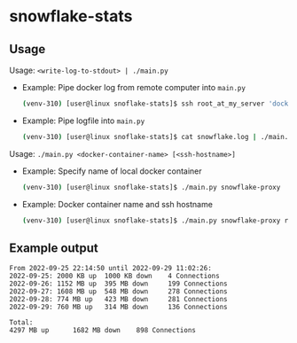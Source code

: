 # snowflake-stats

## Usage

Usage: `<write-log-to-stdout> | ./main.py`

- Example: Pipe docker log from remote computer into `main.py`

   ```bash
   (venv-310) [user@linux snoflake-stats]$ ssh root_at_my_server 'docker logs snowflake-proxy' 2>&1 | ./main.py
   ```

- Example: Pipe logfile into `main.py`

   ```bash
   (venv-310) [user@linux snoflake-stats]$ cat snowflake.log | ./main.py
   ```

Usage: `./main.py <docker-container-name> [<ssh-hostname>]`

- Example: Specify name of local docker container

   ```bash
   (venv-310) [user@linux snoflake-stats]$ ./main.py snowflake-proxy
   ```

- Example: Docker container name and ssh hostname

   ```bash
   (venv-310) [user@linux snoflake-stats]$ ./main.py snowflake-proxy root_at_my_server
   ```

## Example output

```
From 2022-09-25 22:14:50 until 2022-09-29 11:02:26:
2022-09-25: 2000 KB up  1000 KB down    4 Connections
2022-09-26: 1152 MB up  395 MB down     199 Connections
2022-09-27: 1608 MB up  548 MB down     278 Connections
2022-09-28: 774 MB up   423 MB down     281 Connections
2022-09-29: 760 MB up   314 MB down     136 Connections

Total:
4297 MB up      1682 MB down    898 Connections
```
